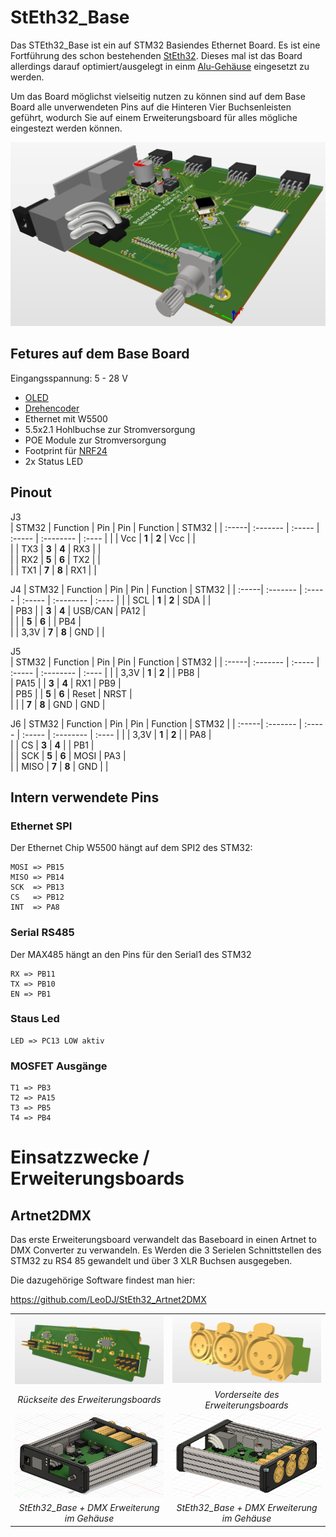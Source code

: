 # StEth32_Base

Das STEth32_Base ist ein auf STM32 Basiendes Ethernet Board. Es ist eine Fortführung des schon bestehenden [StEth32](https://github.com/Techbeard/StEth32). Dieses mal ist das Board allerdings darauf optimiert/ausgelegt in einm [Alu-Gehäuse](https://www.reichelt.de/profilgehaeuse-1455-l-120-x-103-x-31-mm-silber-1455l1202-p221363.html?&nbc=1)  eingesetzt zu werden. 


Um das Board möglichst vielseitig nutzen zu können sind auf dem Base Board alle unverwendeten Pins auf die Hinteren Vier Buchsenleisten geführt, wodurch Sie auf einem Erweiterungsboard für alles mögliche eingestezt werden können.

![alt text](/Docs/Pictures/StEth32_Base_PCB.png "StEth32 Base Board")

## Fetures auf dem Base Board

Eingangsspannung: 5 - 28 V

- [OLED](https://lcsc.com/product-detail/OLED-Displays-Modules_Shenzhen-Allvision-Tech-QG-2864KLBLG01_C90547.html)
- [Drehencoder](https://www.conrad.de/de/p/alps-stec11b02-encoder-5-v-dc-0-01-a-360-1-700696.html)
- Ethernet mit W5500
- 5.5x2.1 Hohlbuchse zur Stromversorgung
- POE Module zur Stromversorgung
- Footprint für [NRF24](https://lcsc.com/product-detail/Wireless-Modules_Chengdu-Ebyte-Elec-Tech-E01-ML01SP4_C97340.html)
- 2x Status LED

## Pinout

J3                                                                
| STM32 | Function | Pin    | Pin    | Function  | STM32   |
| :-----| :------- | :----- | :----- | :-------- | :----   | 
|       |   Vcc    | **1**  | **2**  | Vcc       |         |  
|       |   TX3    | **3**  | **4**  | RX3       |         |   
|       |   RX2    | **5**  | **6**  | TX2       |         |    
|       |   TX1    | **7**  | **8**  | RX1       |         |

J4
| STM32 | Function | Pin    | Pin    | Function  | STM32   |
| :-----| :------- | :----- | :----- | :-------- | :----   |
|       |   SCL    | **1**  | **2**  | SDA       |         |  
|  PB3  |          | **3**  | **4**  |  USB/CAN  | PA12    |   
|       |          | **5**  | **6**  |           | PB4     |    
|       |   3,3V   | **7**  | **8**  |   GND     |         |


J5                                                          
| STM32 | Function | Pin    | Pin    | Function  | STM32   |
| :-----| :------- | :----- | :----- | :-------- | :----   |
|       |   3,3V   | **1**  | **2**  |           | PB8     |  
| PA15  |          | **3**  | **4**  | RX1       | PB9     |   
| PB5   |          | **5**  | **6**  | Reset     | NRST    |    
|       |          | **7**  | **8**  | GND       | GND     |

J6
| STM32 | Function | Pin    | Pin    | Function  | STM32   |
| :-----| :------- | :----- | :----- | :-------- | :----   | 
|       |   3,3V   | **1**  | **2**  |           |  PA8    |  
|       |   CS     | **3**  | **4**  |           | PB1     |   
|       |   SCK    | **5**  | **6**  | MOSI      | PA3     |    
|       |   MISO   | **7**  | **8**  | GND       |         |
  
  
## Intern verwendete Pins

### Ethernet SPI

Der Ethernet Chip W5500 hängt auf dem SPI2 des STM32:

    MOSI => PB15
    MISO => PB14
    SCK  => PB13
    CS   => PB12
    INT  => PA8

### Serial RS485

Der MAX485 hängt an den Pins für den Serial1 des STM32
 
    RX => PB11
    TX => PB10
    EN => PB1

### Staus Led

    LED => PC13 LOW aktiv

### MOSFET Ausgänge

    T1 => PB3
    T2 => PA15
    T3 => PB5
    T4 => PB4
 

# Einsatzzwecke / Erweiterungsboards

## Artnet2DMX

Das erste Erweiterungsboard verwandelt das Baseboard in einen Artnet to DMX Converter zu verwandeln. Es Werden die 3 Serielen Schnittstellen des STM32 zu RS4
85 gewandelt und über 3 XLR Buchsen ausgegeben. 

Die dazugehörige Software findest man hier:

https://github.com/LeoDJ/StEth32_Artnet2DMX



|||
|:--:|:--:|
| ![alt text](/Docs/Pictures/DMX_OUTPUT_Top.png "Rückseite des Erweiterungsboards") | ![alt text](/Docs/Pictures/DMX_OUTPUT_Bottom.png "Vorderseite des Erweiterungsboards")|
|*Rückseite des Erweiterungsboards*|*Vorderseite des Erweiterungsboards*|
| ![StEth32](/Docs/Pictures/StEth32_Base+DMX_OUT_Front.png) | ![StEth32](/Docs/Pictures/StEth32_Base+DMX_OUT_Back.png)|
|*StEth32_Base + DMX Erweiterung im Gehäuse*|*StEth32_Base + DMX Erweiterung im Gehäuse*|

